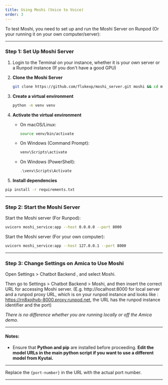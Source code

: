 ```yaml
---
title: Using Moshi (Voice to Voice)
order: 3
---
```



To test Moshi, you need to set up and run the Moshi Server on Runpod (Or your running it on your own computer/server):

---

### **Step 1: Set Up Moshi Server**
1. Login to the Terminal on your instance, whether it is your own server or a Runpod instance (If you don't have a good GPU)
1. **Clone the Moshi Server**  
   ```bash
   git clone https://github.com/flukexp/moshi_server.git moshi && cd moshi
   ```  

2. **Create a virtual environment**  
   ```bash
   python -m venv venv
   ```  

3. **Activate the virtual environment**  
   - On macOS/Linux:  
     ```bash
     source venv/bin/activate
     ```  
   - On Windows (Command Prompt):  
     ```bash
     venv\Scripts\activate
     ```  
   - On Windows (PowerShell):  
     ```powershell
     .\venv\Scripts\Activate
     ```  

4. **Install dependencies**
  ```bash
  pip install -r requirements.txt
  ```

---

### **Step 2: Start the Moshi Server**  

Start the Moshi server (For Runpod):  
```bash
uvicorn moshi_service:app --host 0.0.0.0 --port 8000 
```  
Start the Moshi server (For your own computer):  
```bash
uvicorn moshi_service:app --host 127.0.0.1 --port 8000 
```  

---

### **Step 3: Change Settings on Amica to Use Moshi**  

Open Settings > Chatbot Backend , and select Moshi.

Then go to Settings > Chatbot Backend > Moshi, and then insert the correct URL for accessing Moshi server. (E.g. http://localhost:8000 for local server and a runpod proxy URL, which is on your runpod instance and looks like : https://rn8xojhvb-8000.proxy.runpod.net, the URL has the runpod instance identifier and the port)

*There is no difference whether you are running locally or off the Amica demo.*


---

#### **Notes:**  
- Ensure that **Python and pip** are installed before proceeding. **Edit the model URLs in the main python script if you want to use a different model from Kyutai.** 
---

Replace the `{port-number}` in the URL with the actual port number.

---
